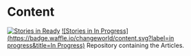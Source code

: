 # Content
[![Stories in Ready](https://badge.waffle.io/changeworld/content.svg?label=ready&title=Ready)](http://waffle.io/changeworld/content)
[![Stories in In Progress](https://badge.waffle.io/changeworld/content.svg?label=in progress&title=In Progress)](http://waffle.io/changeworld/content)
Repository containing the Articles.
